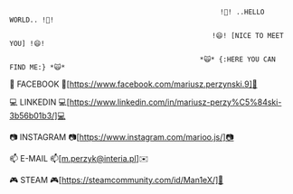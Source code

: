                                                         !👋! ..HELLO WORLD.. !👋!
   
                                                      !😄! [NICE TO MEET YOU] !😄!
   
                                                   *🙀* {:HERE YOU CAN FIND ME:} *🙀*


📲 FACEBOOK 📲[https://www.facebook.com/mariusz.perzynski.9]📲


💻 LINKEDIN 💻[https://www.linkedin.com/in/mariusz-perzy%C5%84ski-3b56b01b3/]💻



📷 INSTAGRAM 📷[https://www.instagram.com/marioo.js/]📷



📫 E-MAIL 📫[m.perzyk@interia.pl]✉️


🎮 STEAM 🎮[https://steamcommunity.com/id/Man1eX/]👾




